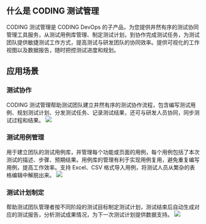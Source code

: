 ## 什么是 CODING 测试管理
CODING 测试管理是 CODING DevOps 的子产品，为您提供井然有序的测试协同管理工具服务，从测试用例库管理、制定测试计划，到协作完成测试任务，为测试团队提供敏捷测试工作方式，提高测试与研发团队的协同效率。提供可视化的工作视图以及数据报告，随时把控测试进度和规划。

## 应用场景
### 测试协作
CODING 测试管理帮助测试团队建立井然有序的测试协作流程，包含编写测试用例、规划测试计划、分发测试任务、记录测试结果，还可与研发人员协同，同步测试过程和结果。
![](https://main.qcloudimg.com/raw/00b74cc446406f34d5d385e020bc1cc6.png)
### 测试用例管理
用于建立团队的测试用例库，并管理每个功能或页面的用例，每个用例包括了本次测试的描述、步骤、预期结果。用例库的管理有利于实现用例复用，避免重复编写用例，提高工作效率。支持 Excel、CSV 格式导入用例，将测试人员从繁杂的表格编辑中解脱出来。
![](https://main.qcloudimg.com/raw/61c7e64ecb7257795d52a39cf7847002.png)
### 测试计划制定
帮助测试团队管理者按不同阶段的测试目标制定测试计划，测试结束后自动生成对应的测试报告，分析测试成果情况，为下一次测试计划提供数据支持。
![](https://main.qcloudimg.com/raw/cc215f4a7f08e48ef0b73f0a84f9636b.png)
